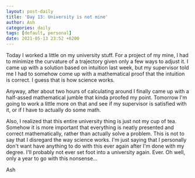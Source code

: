 ```yaml
---
layout: post-daily
title: 'Day 13: University is not mine'
author: Ash
categories: daily
tags: [default, personal]
date: 2021-05-13 23:52 +0200
---
```

Today I worked a little on my university stuff. For a project of my mine, I had to minimize the curvature of a trajectory given only a few ways to adjust it. I came up with a solution based on intuition last week, but my supervisor told me I had to somehow come up with a mathematical proof that the intuition is correct. I guess that is how science works. 

Anyway, after about two hours of calculating around I finally came up with a half-assed mathematical jumble that kinda proofed my point. Tomorrow I'm going to work a little more on that and see if my supervisor is satisfied with it, or if I have to actually do some math.

Also, I realized that this entire university thing is just not my cup of tea. Somehow it is more important that everything is neatly presented and correct mathematically, rather than actually solve a problem. This is not to say that I disregard the way science works. I'm just saying that I personally don't want have anything to do with this ever again after I'm done with my degree. I'll probably not ever set foot into a university again. Ever. Oh well, only a year to go with this nonsense...

Ash
